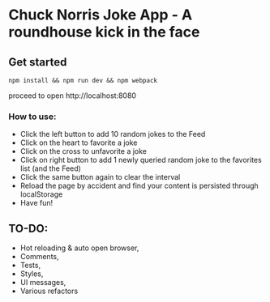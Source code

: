 # Chuck Norris Joke App - A roundhouse kick in the face

## Get started

```npm install && npm run dev && npm webpack```

proceed to open http://localhost:8080

### How to use:
- Click the left button to add 10 random jokes to the Feed
- Click on the heart to favorite a joke
- Click on the cross to unfavorite a joke
- Click on right button to add 1 newly queried random joke to the favorites list (and the Feed)
- Click the same button again to clear the interval
- Reload the page by accident and find your content is persisted through localStorage
- Have fun!

## TO-DO:
- Hot reloading & auto open browser,
- Comments,
- Tests,
- Styles,
- UI messages,
- Various refactors
